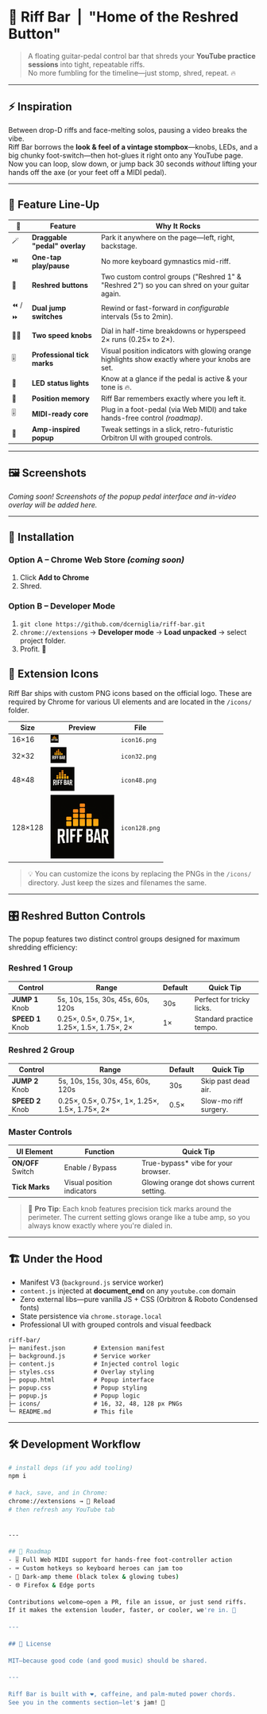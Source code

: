 <!-- ──────────────────────────────── -->
<!--  R I F F  B A R   R E A D M E   -->
<!-- ──────────────────────────────── -->

# 🎸 Riff Bar &nbsp;|&nbsp; "Home of the Reshred Button"

> A floating guitar-pedal control bar that shreds your **YouTube practice sessions** into tight, repeatable riffs.  
> No more fumbling for the timeline—just stomp, shred, repeat. 🔥

---

## ⚡ Inspiration
Between drop-D riffs and face-melting solos, pausing a video breaks the vibe.  
Riff Bar borrows the **look & feel of a vintage stompbox**—knobs, LEDs, and a big chunky foot-switch—then hot-glues it right onto any YouTube page. Now you can loop, slow down, or jump back 30 seconds *without* lifting your hands off the axe (or your feet off a MIDI pedal).

---

## 🚀 Feature Line-Up

| 🔩  | Feature | Why It Rocks |
|----|----------|--------------|
| 🪄 | **Draggable "pedal" overlay** | Park it anywhere on the page—left, right, backstage. |
| ⏯️ | **One-tap play/pause** | No more keyboard gymnastics mid-riff. |
| 🎯 | **Reshred buttons** | Two custom control groups ("Reshred 1" & "Reshred 2") so you can shred on your guitar again. |
| ⏪ / ⏩ | **Dual jump switches** | Rewind or fast-forward in *configurable* intervals (5s to 2min). |
| 🏃‍♂️ | **Two speed knobs** | Dial in half-time breakdowns or hyperspeed 2× runs (0.25× to 2×). |
| 🎚️ | **Professional tick marks** | Visual position indicators with glowing orange highlights show exactly where your knobs are set. |
| 🔴 | **LED status lights** | Know at a glance if the pedal is active & your tone is 🔥. |
| 💾 | **Position memory** | Riff Bar remembers exactly where you left it. |
| 🎚️ | **MIDI-ready core** | Plug in a foot-pedal (via Web MIDI) and take hands-free control *(roadmap)*. |
| 🎨 | **Amp-inspired popup** | Tweak settings in a slick, retro-futuristic Orbitron UI with grouped controls. |

---

## 🖼️ Screenshots  
*Coming soon! Screenshots of the popup pedal interface and in-video overlay will be added here.*

---

## 🔧 Installation

### Option A – Chrome Web Store *(coming soon)*
1. Click **Add to Chrome**  
2. Shred.

### Option B – Developer Mode
1. `git clone https://github.com/dcerniglia/riff-bar.git`
2. `chrome://extensions` → **Developer mode** → **Load unpacked** → select project folder.
3. Profit. 🤘

## 🧱 Extension Icons

Riff Bar ships with custom PNG icons based on the official logo. These are required by Chrome for various UI elements and are located in the `/icons/` folder.

| Size | Preview | File |
|------|---------|------|
| 16×16 | ![icon16](icons/icon16.png) | `icon16.png` |
| 32×32 | ![icon32](icons/icon32.png) | `icon32.png` |
| 48×48 | ![icon48](icons/icon48.png) | `icon48.png` |
| 128×128 | ![icon128](icons/icon128.png) | `icon128.png` |

> 💡 You can customize the icons by replacing the PNGs in the `/icons/` directory. Just keep the sizes and filenames the same.
---

## 🎛️ Reshred Button Controls

The popup features two distinct control groups designed for maximum shredding efficiency:

### Reshred 1 Group
| Control | Range | Default | Quick Tip |
|---------|--------|---------|-----------|
| **JUMP 1** Knob | 5s, 10s, 15s, 30s, 45s, 60s, 120s | 30s | Perfect for tricky licks. |
| **SPEED 1** Knob | 0.25×, 0.5×, 0.75×, 1×, 1.25×, 1.5×, 1.75×, 2× | 1× | Standard practice tempo. |

### Reshred 2 Group  
| Control | Range | Default | Quick Tip |
|---------|--------|---------|-----------|
| **JUMP 2** Knob | 5s, 10s, 15s, 30s, 45s, 60s, 120s | 30s | Skip past dead air. |
| **SPEED 2** Knob | 0.25×, 0.5×, 0.75×, 1×, 1.25×, 1.5×, 1.75×, 2× | 0.5× | Slow-mo riff surgery. |

### Master Controls
| UI Element | Function | Quick Tip |
|------------|----------|-----------|
| **ON/OFF** Switch | Enable / Bypass | True-bypass* vibe for your browser. |
| **Tick Marks** | Visual position indicators | Glowing orange dot shows current setting. |

> 🎯 **Pro Tip**: Each knob features precision tick marks around the perimeter. The current setting glows orange like a tube amp, so you always know exactly where you're dialed in.

---

## 🏗️ Under the Hood
- Manifest V3 (`background.js` service worker)
- `content.js` injected at **document_end** on any `youtube.com` domain
- Zero external libs—pure vanilla JS + CSS (Orbitron & Roboto Condensed fonts)
- State persistence via `chrome.storage.local`
- Professional UI with grouped controls and visual feedback

```
riff-bar/
├─ manifest.json        # Extension manifest
├─ background.js        # Service worker
├─ content.js           # Injected control logic
├─ styles.css           # Overlay styling
├─ popup.html           # Popup interface
├─ popup.css            # Popup styling
├─ popup.js             # Popup logic
├─ icons/               # 16, 32, 48, 128 px PNGs
└─ README.md            # This file
```

---

## 🛠️ Development Workflow
```bash
# install deps (if you add tooling)
npm i

# hack, save, and in Chrome:
chrome://extensions → 🔄 Reload
# then refresh any YouTube tab


---

## 🔮 Roadmap
- 🎚️ Full Web MIDI support for hands-free foot-controller action
- ⌨️ Custom hotkeys so keyboard heroes can jam too
- 🌙 Dark-amp theme (black tolex & glowing tubes)
- 🌐 Firefox & Edge ports

Contributions welcome—open a PR, file an issue, or just send riffs.
If it makes the extension louder, faster, or cooler, we're in. 🤟

---

## 📝 License

MIT—because good code (and good music) should be shared.

---

Riff Bar is built with ❤️, caffeine, and palm-muted power chords.
See you in the comments section—let's jam! 🤘